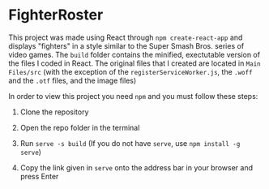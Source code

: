 # FighterRoster

This project was made using React through `npm create-react-app` and displays "fighters" in a style similar
to the Super Smash Bros. series of video games. The `build` folder contains the minified, exectutable version
of the files I coded in React. The original files that I created are located in `Main Files/src` (with the 
exception of the `registerServiceWorker.js`, the `.woff` and the `.otf` files, and the image files)

In order to view this project you need `npm` and you must follow these steps:

1. Clone the repository

2. Open the repo folder in the terminal

3. Run `serve -s build`
   (If you do not have `serve`, use `npm install -g serve`)
   
4. Copy the link given in `serve` onto the address bar in your browser and press Enter
